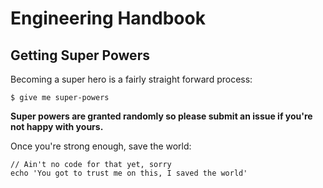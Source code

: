 # Engineering Handbook

## Getting Super Powers

Becoming a super hero is a fairly straight forward process:

```
$ give me super-powers
```

**Super powers are granted randomly so please submit an issue if you're not happy with yours.**

Once you're strong enough, save the world:

```
// Ain't no code for that yet, sorry
echo 'You got to trust me on this, I saved the world'
```



